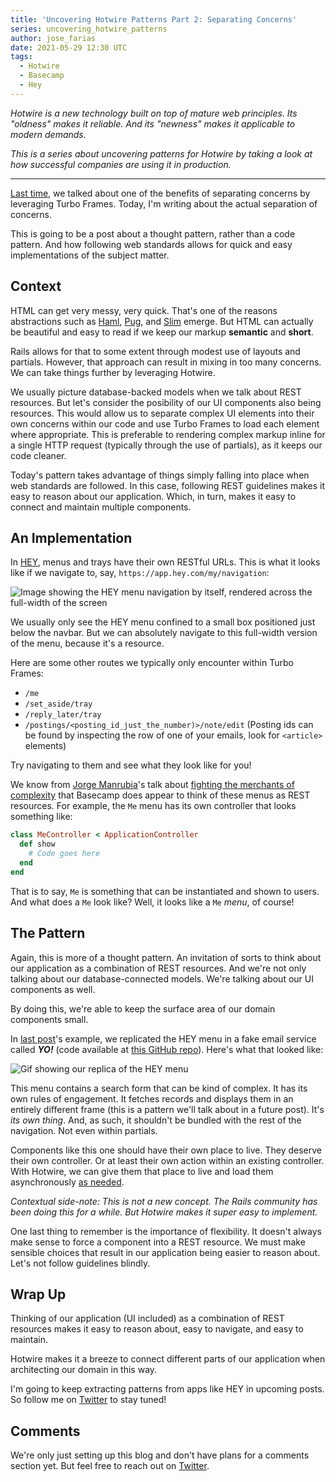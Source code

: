 ```yaml
---
title: 'Uncovering Hotwire Patterns Part 2: Separating Concerns'
series: uncovering_hotwire_patterns
author: jose_farias
date: 2021-05-29 12:30 UTC
tags:
  - Hotwire
  - Basecamp
  - Hey
---
```


_Hotwire is a new technology built on top of mature web principles. Its "oldness" makes it reliable. And its "newness" makes it applicable to modern demands._

_This is a series about uncovering patterns for Hotwire by taking a look at how successful companies are using it in production._

---

<a href="/posts/2021/05/29/uncovering-hotwire-patterns-part-1-loading-frames-on-demand.html" target="blank">Last time</a>,
we talked about one of the benefits of separating concerns by leveraging Turbo Frames.
Today, I'm writing about the actual separation of concerns.

This is going to be a post about a thought pattern, rather than a code pattern.
And how following web standards allows for quick and easy implementations of
the subject matter.

## Context

HTML can get very messy, very quick. That's one of the reasons abstractions such as
<a href="https://haml.info/" target="_blank">Haml</a>,
<a href="https://pugjs.org/" target="_blank">Pug</a>, and
<a href="http://slim-lang.com/" target="_blank">Slim</a> emerge.
But HTML can actually be beautiful and easy to read if we keep our
markup **semantic** and **short**.

Rails allows for that to some extent through modest use of layouts and partials.
However, that approach can result in mixing in too many concerns.
We can take things further by leveraging Hotwire.

We usually picture database-backed models when we talk about REST resources.
But let's consider the posibility of our UI components also being resources.
This would allow us to separate complex UI elements into their own concerns within
our code and use Turbo Frames to load each element where appropriate. This is preferable
to rendering complex markup inline for a single HTTP request (typically through the use of partials),
as it keeps our code cleaner.

Today's pattern takes advantage of things simply falling into place when web standards
are followed. In this case, following REST guidelines makes it easy to reason
about our application. Which, in turn, makes it easy to connect and maintain
multiple components.

## An Implementation
In <a href="https://hey.com" target="_blank">HEY</a>, menus and trays have their own
RESTful URLs. This is what it looks like if we navigate to, say, `https://app.hey.com/my/navigation`:

<img class="img--centered" src="https://www.dropbox.com/s/0ehjy7h3q3n7jm0/my-navigation.png?raw=1" alt="Image showing the HEY menu navigation by itself, rendered across the full-width of the screen" />

We usually only see the HEY menu confined to a small box positioned just below the navbar.
But we can absolutely navigate to this full-width version of the menu, because it's a resource.

Here are some other routes we typically only encounter within Turbo Frames:

* `/me`
* `/set_aside/tray`
* `/reply_later/tray`
* `/postings/<posting_id_just_the_number)>/note/edit` (Posting ids can be found by inspecting the row of one of your emails, look for `<article>` elements)

Try navigating to them and see what they look like for you!

We know from <a href="https://www.jorgemanrubia.com/" target="_blank">Jorge Manrubia</a>'s talk
about <a href="https://youtu.be/GdXOXncUB9M?t=2499" target="_blank">fighting the merchants of complexity</a>
that Basecamp does appear to think of these menus as REST resources. For example,
the `Me` menu has its own controller that looks something like:

```ruby
class MeController < ApplicationController
  def show
    # Code goes here
  end
end
```

That is to say, `Me` is something that can be instantiated and shown to users.
And what does a `Me` look like? Well, it looks like a `Me` _menu_, of course!

## The Pattern
Again, this is more of a thought pattern. An invitation of sorts to think about
our application as a combination of REST resources. And we're not only talking
about our database-connected models. We're talking about our UI components as well.

By doing this, we're able to keep the surface area of our domain components small.

In <a href="/posts/2021/05/29/uncovering-hotwire-patterns-part-1-loading-frames-on-demand.html" target="blank">last post</a>'s example,
we replicated the HEY menu in a fake email service called _**YO!**_
(code available at <a href="https://github.com/JoseFarias/yo-email" target="_blank">this GitHub repo</a>).
Here's what that looked like:

<img class="img--centered" src="https://www.dropbox.com/s/3nedyzkipdlks1t/yo-menu-demo.gif?raw=1" alt="Gif showing our replica of the HEY menu" />

This menu contains a search form that can be kind of complex. It has its own rules
of engagement. It fetches records and displays them in an entirely different frame
(this is a pattern we'll talk about in a future post). It's _its own thing_. And,
as such, it shouldn't be bundled with the rest of the navigation. Not even within partials.

Components like this one should have their own place to live.
They deserve their own controller. Or at least their own action within an existing controller.
With Hotwire, we can give them that place to live and load them asynchronously
<a href="/posts/2021/05/29/uncovering-hotwire-patterns-part-1-loading-frames-on-demand.html" target="_blank">as needed</a>.

_Contextual side-note: This is not a new concept. The Rails community has been doing this for a while. But Hotwire makes it super easy to implement._

One last thing to remember is the importance of flexibility. It doesn't always make
sense to force a component into a REST resource. We must make sensible choices that
result in our application being easier to reason about. Let's not follow guidelines blindly.

## Wrap Up

Thinking of our application (UI included) as a combination of REST resources
makes it easy to reason about, easy to navigate, and easy to maintain.

Hotwire makes it a breeze to connect different parts of our application when
architecting our domain in this way.

I'm going to keep extracting patterns from apps like HEY in upcoming posts.
So follow me on <a href="https://twitter.com/fariastweets" target="_blank">Twitter</a> to stay tuned!

## Comments

We're only just setting up this blog and don't have plans for a comments section yet.
But feel free to reach out on <a href="https://twitter.com/fariastweets" target="_blank">Twitter</a>.

